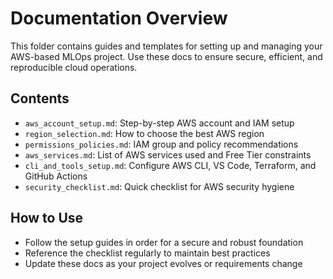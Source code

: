# Documentation Overview

This folder contains guides and templates for setting up and managing your AWS-based MLOps project. Use these docs to ensure secure, efficient, and reproducible cloud operations.

## Contents
- `aws_account_setup.md`: Step-by-step AWS account and IAM setup
- `region_selection.md`: How to choose the best AWS region
- `permissions_policies.md`: IAM group and policy recommendations
- `aws_services.md`: List of AWS services used and Free Tier constraints
- `cli_and_tools_setup.md`: Configure AWS CLI, VS Code, Terraform, and GitHub Actions
- `security_checklist.md`: Quick checklist for AWS security hygiene

## How to Use
- Follow the setup guides in order for a secure and robust foundation
- Reference the checklist regularly to maintain best practices
- Update these docs as your project evolves or requirements change
